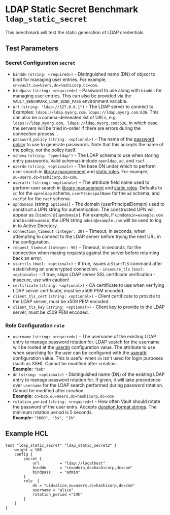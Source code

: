 # LDAP Static Secret Benchmark `ldap_static_secret`

This benchmark will test the static generation of LDAP credentials.

## Test Parameters

### Secret Configuration `secret`

- `binddn` `(string: <required>)` - Distinguished name (DN) of object to bind for managing user entries. For example, `cn=vault,ou=Users,dc=hashicorp,dc=com`.
- `bindpass` `(string: <required>)` - Password to use along with `binddn` for managing user entries.  This can also be provided via the `VAULT_BENCHMARK_LDAP_BIND_PASS` environment variable.
- `url` `(string: "ldap://127.0.0.1")` - The LDAP server to connect to. Examples: `ldaps://ldap.myorg.com`, `ldaps://ldap.myorg.com:636`. This can also be a comma-delineated list of URLs, e.g. `ldaps://ldap.myorg.com, ldaps://ldap.myorg.com:636`, in which case the servers will be tried in-order if there are errors during the connection process.`.
- `password_policy` `(string: <optional>)` - The name of the [password policy](https://developer.hashicorp.com/vault/docs/concepts/password-policies) to use to generate passwords. Note that this accepts the name of the policy, not the policy itself.
- `schema` `(string: "openldap")` - The LDAP schema to use when storing entry passwords. Valid schemas include `openldap`, `ad`, and `racf`.
- `userdn` `(string: <optional>)` - The base DN under which to perform user search in [library management](https://developer.hashicorp.com/vault/api-docs/secret/ldap#library-management) and [static roles](https://developer.hashicorp.com/vault/api-docs/secret/ldap#static-roles). For example, `ou=Users,dc=hashicorp,dc=com`.
- `userattr` `(string: <optional>)` – The attribute field name used to perform user search in [library management](https://developer.hashicorp.com/vault/api-docs/secret/ldap#library-management) and [static roles](https://developer.hashicorp.com/vault/api-docs/secret/ldap#static-roles). Defaults to `cn` for the `openldap` schema, `userPrincipalName` for the `ad` schema, and `racfid` for the `racf` schema.
- `upndomain` (string: `optional`) - The domain (userPrincipalDomain) used to construct a UPN string for authentication. The constructed UPN will appear as `[binddn]@[upndomain]`. For example, if `upndomain=example.com` and `binddn=admin`, the UPN string `admin@example.com` will be used to log in to Active Directory.
- `connection_timeout` `(integer: 30)` - Timeout, in seconds, when attempting to connect to the LDAP server before trying the next URL in the configuration.
- `request_timeout` `(integer: 90)` - Timeout, in seconds, for the connection when making requests against the server before returning back an error.
- `starttls` `(bool: <optional>)` - If true, issues a `StartTLS` command after establishing an unencrypted connection. - `insecure_tls` `(bool: <optional>)` - If true, skips LDAP server SSL certificate verification - insecure, use with caution!
- `certificate` `(string: <optional>)` - CA certificate to use when verifying LDAP server certificate, must be x509 PEM encoded.
- `client_tls_cert` `(string: <optional>)` - Client certificate to provide to the LDAP server, must be x509 PEM encoded.
- `client_tls_key` `(string: <optional>)` - Client key to provide to the LDAP server, must be x509 PEM encoded.

### Role Configuration `role`

- `username` `(string: <required>)` - The username of the existing LDAP entry to manage password rotation for. LDAP search for the username will be rooted at the [userdn](/vault/api-docs/secret/ldap#userdn) configuration value. The attribute to use when searching for the user can be configured with the [userattr](/vault/api-docs/secret/ldap#userattr) configuration value. This is useful when `dn` isn't used for login purposes (such as SSH). Cannot be modified after creation.<br /> **Example:** `"bob"`
- `dn` `(string: <optional>)` - Distinguished name (DN) of the existing LDAP entry to manage password rotation for. If given, it will take precedence over `username` for the LDAP search performed during password rotation. Cannot be modified after creation.<br /> **Example:** `cn=bob,ou=Users,dc=hashicorp,dc=com`
- `rotation_period` `(string: <required>)` - How often Vault should rotate the password of the user entry. Accepts [duration format strings](/vault/docs/concepts/duration-format). The minimum rotation period is 5 seconds.<br /> **Example:** `"3600", "5s", "1h"`

## Example HCL

```hcl
test "ldap_static_secret" "ldap_static_secret2" {
    weight = 100
    config {
        secret {
            url         = "ldap://localhost"
            binddn      = "cn=admin,dc=hashicorp,dc=com"
            bindpass    = "admin"
        }
        role  {
            dn = "uid=alice,ou=users,dc=hashicorp,dc=com"
            username = "alice"
            rotation_period ="24h"
        }
    }
}
```
